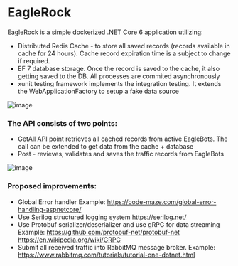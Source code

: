 # EagleRock

EagleRock is a simple dockerized .NET Core 6 application utilizing:
 - Distributed Redis Cache - to store all saved records (records available in cache for 24 hours). Cache record expiration time is a subject to change if required.
 - EF 7 database storage. Once the record is saved to the cache, it also getting saved to the DB. All processes are commited asynchronously 
 - xunit testing framework implements the integration testing. It extends the WebApplicationFactory to setup a fake data source
 
![image](https://user-images.githubusercontent.com/50306019/207755123-79d044fe-7345-4b8a-b689-42dfed96de4b.png)

### The API consists of two points:

 - GetAll API point retrieves all cached records from active EagleBots. The call can be extended to get data from the cache + database 
 - Post - revieves, validates and saves the traffic records from EagleBots

![image](https://user-images.githubusercontent.com/50306019/207754103-8d50af80-0517-4cea-bbf2-fa93b41e193a.png)


### Proposed improvements:
 - Global Error handler Example: https://code-maze.com/global-error-handling-aspnetcore/
 - Use Serilog structured logging system https://serilog.net/
 - Use Protobuf serializer/deserializer and use gRPC for data streaming Example: https://github.com/protobuf-net/protobuf-net https://en.wikipedia.org/wiki/GRPC
 - Submit all received traffic into RabbitMQ message broker. Example: https://www.rabbitmq.com/tutorials/tutorial-one-dotnet.html
